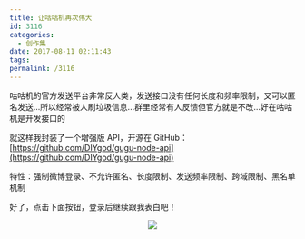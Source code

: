 ```yaml
---
title: 让咕咕机再次伟大
id: 3116
categories:
  - 创作集
date: 2017-08-11 02:11:43
tags:
permalink: /3116
---
```



<style>
    .gugu-print {
        display: none;
        margin-top: 20px;
    }
    .gugu-btn {
        cursor: pointer;
        border: 1px solid #eee;
        display: inline-block;
        padding: 5px 10px;
        background: #fff;
        border-radius: 4px;
    }
    .gugu-login-btn-wrap {
        text-align: center;
    }
    .gugu-login-btn {
        cursor: pointer;
    }
    .gugu-user {
        display: none;
        text-align: center;
    }
    .gugu-avatar {
        display: inline-block;
        height: 50px;
        width: 50px;
        background-size: contain;
        border-radius: 50%;
    }
    .gugu-info {
        padding-top: 25px;
        font-weight: bold;
        line-height: 25px;
    }
    .gugu-name {
        font-size: 18px;
    }
    .gugu-textarea {
        width: 100%;
        height: 100px;
        font-size: 14px;
        padding: 10px;
        box-sizing: border-box;
    }
    .gugu-input {
        width: 100%;
        font-size: 14px;
        padding: 10px;
        box-sizing: border-box;
    }
</style>

咕咕机的官方发送平台非常反人类，发送接口没有任何长度和频率限制，又可以匿名发送...所以经常被人刷垃圾信息...群里经常有人反馈但官方就是不改...好在咕咕机是开发接口的

就这样我封装了一个增强版 API，开源在 GitHub： [https://github.com/DIYgod/gugu-node-api](https://github.com/DIYgod/gugu-node-api)

特性：强制微博登录、不允许匿名、长度限制、发送频率限制、跨域限制、黑名单机制

好了，点击下面按钮，登录后继续跟我表白吧！

<div class="gugu-login-btn-wrap"><img class="no-fancybox gugu-login-btn" src="/images/weibo2login.png"></div>
<div class="gugu-user">
    <div class="gugu-info">
        <div class="gugu-avatar"></div>
        <div class="gugu-name"></div>
    </div>
    <div class="gugu-btn gugu-logout-btn">退出登录</div>
</div>
<div class="gugu-print">
    <textarea class="gugu-textarea" placeholder="输入文本内容"></textarea>
    <div class="gugu-btn gugu-send-btn-text">咕咕文字</div>
    <input type="text" class="gugu-input" placeholder="输入图片地址">
    <div class="gugu-btn gugu-send-btn-pic">咕咕图片</div>
</div>
<script>
function gugushow (data) {
    $.ajax({
        url: 'https://api.anotherhome.net/gugu/account',
        xhrFields: {
            withCredentials: true
        },
        success: function (data) {
            if (data) {
                $('.gugu-avatar').css('background-image', 'url(' + data._json.avatar_large.replace('http', 'https') + ')');
                $('.gugu-name').html('Hi, ' + data.displayName);
                $('.gugu-user').show();
                $('.gugu-print').show();
                $('.gugu-login-btn-wrap').hide();
            }
        }
    });
}
gugushow();
$('.gugu-login-btn').click(function () {
    window.location.href = 'https://api.anotherhome.net/gugu/login';
});
$('.gugu-logout-btn').click(function () {
    window.location.href = 'https://api.anotherhome.net/gugu/logout';
});
$('.gugu-send-btn-text').click(function () {
    if ($('.gugu-textarea').val()) {
    $.ajax({
        url: 'https://api.anotherhome.net/gugu/print',
        type: 'post',
        data: JSON.stringify({
            type: '1',
            content: $('.gugu-textarea').val()
        }),
        xhrFields: {
            withCredentials: true
        },
        success: function (data) {
            if (data) {
                if (data.code && data.msg) {
                    notie('error', data.msg);
                }
                else if (data.msg) {
                    notie('success', data.msg);
                }
                else {
                    notie('error', '打印失败');
                }
            }
            else {
                notie('error', '打印失败');
            }
        },
        error: function () {
            notie('error', '打印失败');
        }
    });
    }
});
$('.gugu-send-btn-pic').click(function () {
    $.ajax({
        url: 'https://api.anotherhome.net/gugu/print',
        type: 'post',
        data: JSON.stringify({
            type: '2',
            content: $('.gugu-input').val()
        }),
        xhrFields: {
            withCredentials: true
        },
        success: function (data) {
            if (data) {
                if (data.code && data.msg) {
                    notie('error', data.msg);
                }
                else if (data.msg) {
                    notie('success', data.msg);
                }
                else {
                    notie('error', '打印失败');
                }
            }
            else {
                notie('error', '打印失败');
            }
        },
        error: function () {
            notie('error', '打印失败');
        }
    });
});
</script>